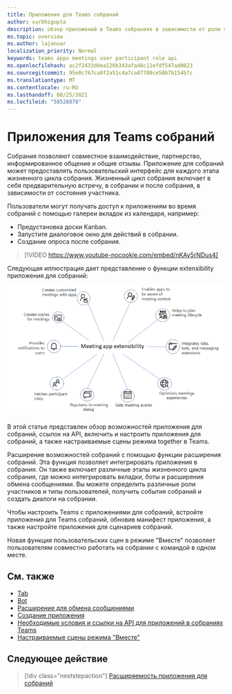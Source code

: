 ```yaml
---
title: Приложения для Teams собраний
author: surbhigupta
description: обзор приложений в Teams собраниях в зависимости от роли участника и пользователя
ms.topic: overview
ms.author: lajanuar
localization_priority: Normal
keywords: teams apps meetings user participant role api
ms.openlocfilehash: ac2f2433ddea126b343afa48c11efdf547ad0023
ms.sourcegitcommit: 95e0c767ca0f2a51c4a7ca87700ce50b7b154b7c
ms.translationtype: MT
ms.contentlocale: ru-RU
ms.lasthandoff: 08/25/2021
ms.locfileid: "58528878"
---
```

# <a name="apps-for-teams-meetings"></a>Приложения для Teams собраний

Собрания позволяют совместное взаимодействие, партнерство, информированное общение и общие отзывы. Приложение для собраний может предоставлять пользовательский интерфейс для каждого этапа жизненного цикла собрания. Жизненный цикл собрания включает в себя предварительную встречу, в собрании и после собрания, в зависимости от состояния участника.

Пользователи могут получать доступ к приложениям во время собраний с помощью галереи вкладок из календаря, например:

* Предустановка доски Kanban.
* Запустите диалоговое окно для действий в собрании.
* Создание опроса после собрания.

> [!VIDEO https://www.youtube-nocookie.com/embed/nKAy5rNDus4]

Следующая иллюстрация дает представление о функции extensibility приложения для собраний:

![Расширяемость приложения для собраний](../assets/images/apps-in-meetings/meetingappextensibility.png)

В этой статье представлен обзор возможностей приложения для собраний, ссылок на API, включить и настроить приложения для собраний, а также настраиваемые сцены режима together в Teams.

Расширение возможностей собраний с помощью функции расширения собраний. Эта функция позволяет интегрировать приложения в собрания. Он также включает различные этапы жизненного цикла собрания, где можно интегрировать вкладки, боты и расширения обмена сообщениями. Вы можете определить различные роли участников и типы пользователей, получить события собраний и создать диалоги на собрании.

Чтобы настроить Teams с приложениями для собраний, встройте приложения для Teams собраний, обновив манифест приложения, а также настройте приложения для сценариев собраний.

Новая функция пользовательских сцен в режиме "Вместе" позволяет пользователям совместно работать на собрании с командой в одном месте.

## <a name="see-also"></a>См. также

* [Tab](../tabs/what-are-tabs.md#understand-how-tabs-work)
* [Bot](../bots/what-are-bots.md)
* [Расширение для обмена сообщениями](../messaging-extensions/what-are-messaging-extensions.md)
* [Создание приложения](../apps-in-teams-meetings/design/designing-apps-in-meetings.md)
* [Необходимые условия и ссылки на API для приложений в собраниях Teams](create-apps-for-teams-meetings.md)
* [Настраиваемые сцены режима "Вместе"](~/apps-in-teams-meetings/teams-together-mode.md)

## <a name="next-step"></a>Следующее действие

> [!div class="nextstepaction"]
> [Расширяемость приложения для собраний](meeting-app-extensibility.md)
